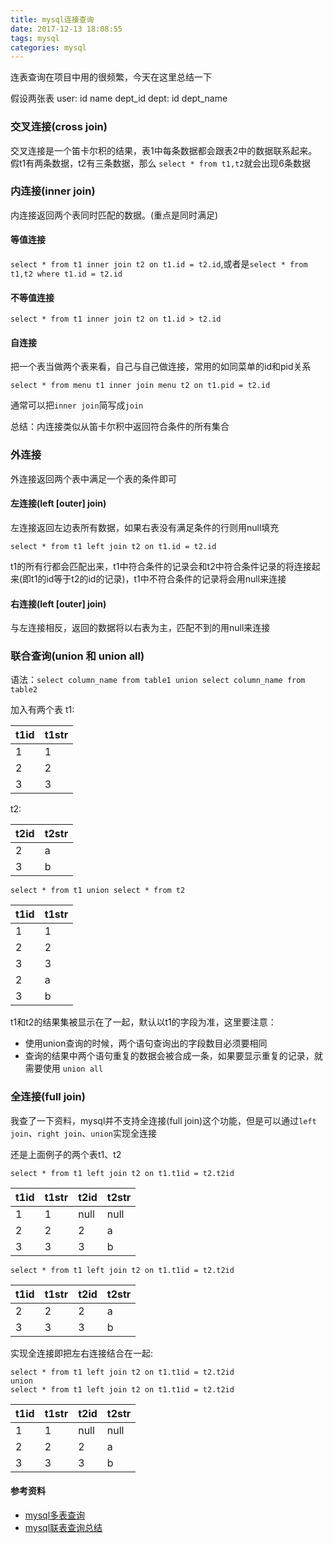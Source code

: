 ```yaml
---
title: mysql连接查询
date: 2017-12-13 18:08:55
tags: mysql
categories: mysql
---
```

连表查询在项目中用的很频繁，今天在这里总结一下

假设两张表
user:       id      name        dept_id
dept:       id      dept_name



### 交叉连接(cross join)
交叉连接是一个笛卡尔积的结果，表1中每条数据都会跟表2中的数据联系起来。假t1有两条数据，t2有三条数据，那么 `select * from t1,t2`就会出现6条数据

### 内连接(inner join)
内连接返回两个表同时匹配的数据。(重点是同时满足)   
#### 等值连接  
`select * from t1 inner join t2 on t1.id = t2.id`,或者是`select * from t1,t2 where t1.id = t2.id`

#### 不等值连接
`select * from t1 inner join t2 on t1.id > t2.id`

#### 自连接
把一个表当做两个表来看，自己与自己做连接，常用的如同菜单的id和pid关系

`select * from menu t1 inner join menu t2 on t1.pid = t2.id`


通常可以把`inner join`简写成`join`

总结：内连接类似从笛卡尔积中返回符合条件的所有集合
### 外连接
外连接返回两个表中满足一个表的条件即可

#### 左连接(left [outer] join)
左连接返回左边表所有数据，如果右表没有满足条件的行则用null填充

`select * from t1 left join t2 on t1.id = t2.id`

t1的所有行都会匹配出来，t1中符合条件的记录会和t2中符合条件记录的将连接起来(即t1的id等于t2的id的记录)，t1中不符合条件的记录将会用null来连接

#### 右连接(left [outer] join)
与左连接相反，返回的数据将以右表为主，匹配不到的用null来连接


### 联合查询(union 和 union all)

语法：`select column_name from table1 union select column_name from table2`

加入有两个表
t1:

| t1id | t1str |
|------|-------|
| 1     | 1    |
|2      | 2     |
| 3     | 3     |

t2:

| t2id  |  t2str |
|-------|--------|
| 2     | a     |
| 3     |  b    |


`select * from t1 union select * from t2`

| t1id | t1str |
|-------|-------|
| 1     | 1     |
| 2     | 2     |
| 3     | 3     |
| 2     | a     |
| 3     | b     |

t1和t2的结果集被显示在了一起，默认以t1的字段为准，这里要注意：  
- 使用union查询的时候，两个语句查询出的字段数目必须要相同
- 查询的结果中两个语句重复的数据会被合成一条，如果要显示重复的记录，就需要使用 `union all`

### 全连接(full join)

我查了一下资料，mysql并不支持全连接(full join)这个功能，但是可以通过`left join`、`right join`、`union`实现全连接

还是上面例子的两个表t1、t2

`select * from t1 left join t2 on t1.t1id = t2.t2id`

| t1id | t1str | t2id | t2str |
|------|-------|------|-------|
| 1     | 1    |  null| null   |
|2      | 2     | 2    | a      |
| 3     | 3     | 3     |  b     |

`select * from t1 left join t2 on t1.t1id = t2.t2id`

| t1id | t1str | t2id | t2str |
|------|-------|------|-------|
|2      | 2     | 2    | a      |
| 3     | 3     | 3     |  b     |

实现全连接即把左右连接结合在一起:

``` 
select * from t1 left join t2 on t1.t1id = t2.t2id
union
select * from t1 left join t2 on t1.t1id = t2.t2id
```

| t1id | t1str | t2id | t2str |
|------|-------|------|-------|
| 1     | 1    |  null| null   |
|2      | 2     | 2    | a      |
| 3     | 3     | 3     |  b     |









#### 参考资料
- [mysql多表查询](http://www.zsythink.net/archives/1105)
- [mysql联表查询总结](http://www.jianshu.com/p/1d02f1e9aad1)